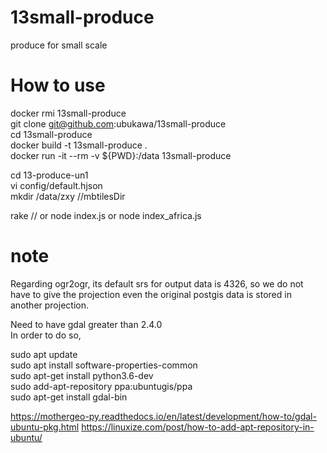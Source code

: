 # 13small-produce
produce for small scale  


# How to use
docker rmi 13small-produce  
git clone git@github.com:ubukawa/13small-produce  
cd 13small-produce  
docker build -t 13small-produce .  
docker run -it --rm -v ${PWD}:/data 13small-produce  
 
cd 13-produce-un1  
vi config/default.hjson  
mkdir /data/zxy   //mbtilesDir

rake // or node index.js or node index_africa.js  


# note
Regarding ogr2ogr, its default srs for output data is 4326, so we do not have to give the projection even the original postgis data is stored in another projection.     
  
Need to have gdal greater than 2.4.0  
In order to do so,   

sudo apt update  
sudo apt install software-properties-common  
sudo apt-get install python3.6-dev  
sudo add-apt-repository ppa:ubuntugis/ppa  
sudo apt-get install gdal-bin  


https://mothergeo-py.readthedocs.io/en/latest/development/how-to/gdal-ubuntu-pkg.html
https://linuxize.com/post/how-to-add-apt-repository-in-ubuntu/